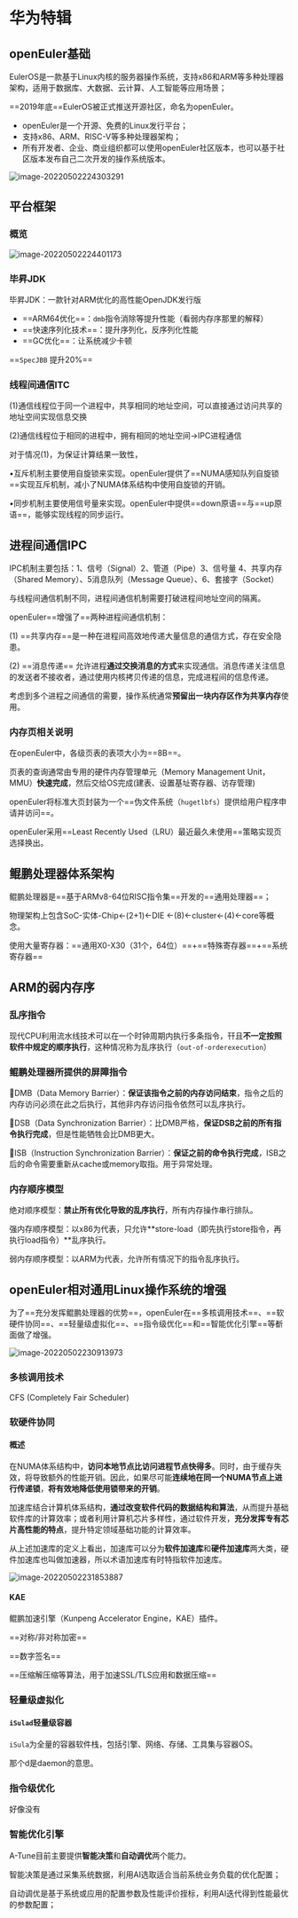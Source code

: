 # 华为特辑

## openEuler基础

EulerOS是一款基于Linux内核的服务器操作系统，支持x86和ARM等多种处理器架构，适用于数据库、大数据、云计算、人工智能等应用场景；

==2019年底==EulerOS被正式推送开源社区，命名为openEuler。

- openEuler是一个开源、免费的Linux发行平台；
- 支持x86、ARM、RISC-V等多种处理器架构；
- 所有开发者、企业、商业组织都可以使用openEuler社区版本，也可以基于社区版本发布自己二次开发的操作系统版本。

![image-20220502224303291](https://ydjsir-edu.oss-cn-shanghai.aliyuncs.com/SE3/pictures/image-20220502224303291.png)

## 平台框架

### 概览

![image-20220502224401173](https://ydjsir-edu.oss-cn-shanghai.aliyuncs.com/SE3/pictures/image-20220502224401173.png)

### 毕昇JDK

毕昇JDK：一款针对ARM优化的高性能OpenJDK发行版

- ==ARM64优化==：`dmb`指令消除等提升性能（看弱内存序那里的解释）
- ==快速序列化技术==：提升序列化，反序列化性能
- ==GC优化==：让系统减少卡顿

==`SpecJBB` 提升20%==

### 线程间通信ITC

(1)通信线程位于同一个进程中，共享相同的地址空间，可以直接通过访问共享的地址空间实现信息交换

(2)通信线程位于相同的进程中，拥有相同的地址空间→IPC进程通信

对于情况(1)，为保证计算结果一致性，

•互斥机制主要使用自旋锁来实现。openEuler提供了==NUMA感知队列自旋锁==实现互斥机制，减小了NUMA体系结构中使用自旋锁的开销。

•同步机制主要使用信号量来实现。openEuler中提供==down原语==与==up原语==，能够实现线程的同步运行。

## 进程间通信IPC

IPC机制主要包括：1、信号（Signal）2、管道（Pipe）3、信号量 4、共享内存（Shared Memory）、5消息队列（Message Queue）、6、套接字（Socket）

与线程间通信机制不同，进程间通信机制需要打破进程间地址空间的隔离。

openEuler==增强了==两种进程间通信机制：

(1) ==共享内存==是一种在进程间高效地传递大量信息的通信方式，存在安全隐患。

(2) ==消息传递== 允许进程**通过交换消息的方式**来实现通信。消息传递关注信息的发送者不接收者，通过使用内核拷贝传递的信息，完成进程间的信息传递。

考虑到多个进程之间通信的需要，操作系统通常**预留出一块内存区作为共享内存**使用。

### 内存页相关说明

在openEuler中，各级页表的表项大小为==8B==。

页表的查询通常由专用的硬件内存管理单元（Memory Management Unit，MMU）**快速完成**，然后交给OS完成(建表、设置基址寄存器、访存管理)

openEuler将标准大页封装为一个==伪文件系统（`hugetlbfs`）提供给用户程序申请并访问==。

openEuler采用==Least Recently Used（LRU）最近最久未使用==策略实现页选择换出。

## 鲲鹏处理器体系架构

鲲鹏处理器是==基于ARMv8-64位RISC指令集==开发的==通用处理器==；

物理架构上包含SoC-实体-Chip←(2+1)←DIE ←(8)←cluster←(4)←core等概念。

使用大量寄存器：==通用X0-X30（31个，64位）==+==特殊寄存器==+==系统寄存器==

## ARM的弱内存序

### 乱序指令

现代CPU利用流水线技术可以在一个时钟周期内执行多条指令，幵且**不一定按照软件中规定的顺序执行**，这种情况称为乱序执行（`out-of-orderexecution`）

### 鲲鹏处理器所提供的屏障指令

DMB（Data Memory Barrier）：**保证该指令之前的内存访问结束**，指令之后的内存访问必须在此之后执行，其他非内存访问指令依然可以乱序执行。

DSB（Data Synchronization Barrier）：比DMB严格，**保证DSB之前的所有指令执行完成**，但是性能牺牲会比DMB更大。

ISB（Instruction Synchronization Barrier）：**保证之前的命令执行完成**，ISB之后的命令需要重新从cache或memory取指。用于异常处理。

### 内存顺序模型

绝对顺序模型：**禁止所有优化导致的乱序执行**，所有内存操作串行排队。

强内存顺序模型：以x86为代表，只允许**store-load（即先执行store指令，再执行load指令）**乱序执行。

弱内存顺序模型：以ARM为代表，允许所有情况下的指令乱序执行。

## openEuler相对通用Linux操作系统的增强

为了==充分发挥鲲鹏处理器的优势==，openEuler在==多核调用技术==、==软硬件协同==、==轻量级虚拟化==、==指令级优化==和==智能优化引擎==等斱面做了增强。

![image-20220502230913973](https://ydjsir-edu.oss-cn-shanghai.aliyuncs.com/SE3/pictures/image-20220502230913973.png)

### 多核调用技术

CFS (Completely Fair Scheduler)

### 软硬件协同

#### 概述

在NUMA体系结构中，**访问本地节点比访问进程节点快得多**。同时，由于缓存失效，将导致额外的性能开销。因此，如果尽可能**连续地在同一个NUMA节点上进行传递锁**，**将有效地降低使用锁带来的开销**。

加速库结合计算机体系结构，**通过改变软件代码的数据结构和算法**，从而提升基础软件库的计算效率；或者利用计算机芯片多样性，通过软件开发，**充分发挥专有芯片高性能的特点**，提升特定领域基础功能的计算效率。

从上述加速库的定义上看出，加速库可以分为**软件加速库**和**硬件加速库**两大类，硬件加速库也叫做加速器，所以术语加速库有时特指软件加速库。

![image-20220502231853887](https://ydjsir-edu.oss-cn-shanghai.aliyuncs.com/SE3/pictures/image-20220502231853887.png)

#### KAE

鲲鹏加速引擎（Kunpeng Accelerator Engine，KAE）插件。

==对称/非对称加密==

==数字签名==

==压缩解压缩等算法，用于加速SSL/TLS应用和数据压缩==

### 轻量级虚拟化

#### `iSulad`轻量级容器

`iSula`为全量的容器软件栈，包括引擎、网络、存储、工具集与容器OS。

那个d是daemon的意思。

### 指令级优化

好像没有

### 智能优化引擎

A-Tune目前主要提供**智能决策**和**自动调优**两个能力。

智能决策是通过采集系统数据，利用AI选取适合当前系统业务负载的优化配置；

自动调优是基于系统或应用的配置参数及性能评价挃标，利用AI迭代得到性能最优的参数配置；